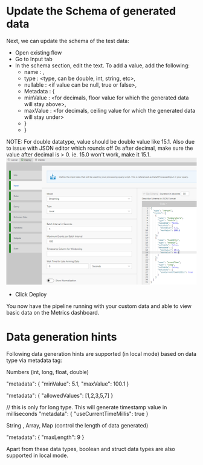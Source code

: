 
# Update the Schema of generated data

Next, we can update the schema of the test data:
 - Open existing flow
 - Go to Input tab
 - In the schema section, edit the text.  To add a value, add the following:
    - name : <name of the column>,
    - type : <type, can be double, int, string, etc>,
    - nullable : <if value can be null, true or false>,
    - Metadata : { 
    - minValue : <for decimals, floor value for which the generated data will stay above>,
    - maxValue : <for decimals, ceiling value for which the generated data will stay under>
    - 	}
    - }

NOTE: For double datatype, value should be double value like 15.1. Also due to issue with JSON editor which rounds off 0s after decimal, make sure the value after decimal is > 0. ie. 15.0 won't work, make it 15.1.
	![Flow Schema](./tutorials/images/Tutorial1-5.png)

 - Click Deploy
	
You now have the pipeline running with your custom data and able to view basic data on the Metrics dashboard. 


# Data generation hints

Following data generation hints are supported (in local mode) based on data type via metadata tag:

Numbers (int, long, float, double)

  "metadata": {
        "minValue": 5.1,
        "maxValue": 100.1
      }

  "metadata": {
        "allowedValues": [1,2,3,5,7]
      }


// this is only for long type. This will generate timestamp value in milliseconds
  "metadata": {
        "useCurrentTimeMillis": true
      }

String , Array, Map (control the length of data generated)

 "metadata": {
        "maxLength": 9
      }

Apart from these data types, boolean and struct data types are also supported in local mode.
